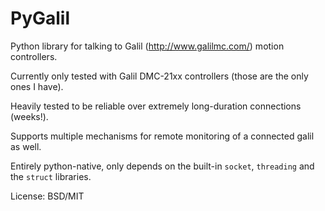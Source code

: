 PyGalil
=======


Python library for talking to Galil (http://www.galilmc.com/) motion controllers.

Currently only tested with Galil DMC-21xx controllers (those are the only ones I have).

Heavily tested to be reliable over extremely long-duration connections (weeks!).

Supports multiple mechanisms for remote monitoring of a connected galil as well.

Entirely python-native, only depends on the built-in `socket`, `threading` and the `struct` libraries.

License: BSD/MIT
